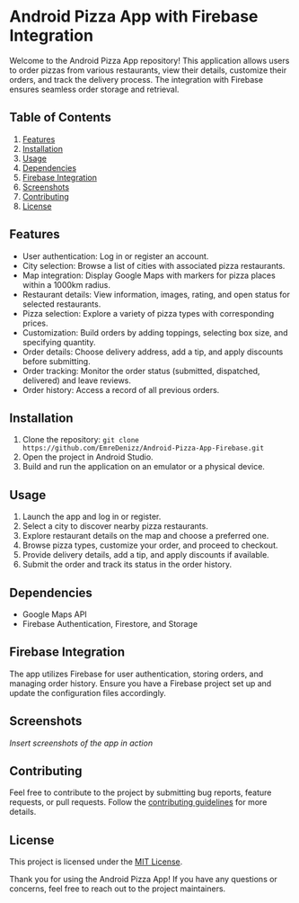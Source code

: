 # Android Pizza App with Firebase Integration

Welcome to the Android Pizza App repository! This application allows users to order pizzas from various restaurants, view their details, customize their orders, and track the delivery process. The integration with Firebase ensures seamless order storage and retrieval.

## Table of Contents
1. [Features](#features)
2. [Installation](#installation)
3. [Usage](#usage)
4. [Dependencies](#dependencies)
5. [Firebase Integration](#firebase-integration)
6. [Screenshots](#screenshots)
7. [Contributing](#contributing)
8. [License](#license)

## Features<a name="features"></a>

- User authentication: Log in or register an account.
- City selection: Browse a list of cities with associated pizza restaurants.
- Map integration: Display Google Maps with markers for pizza places within a 1000km radius.
- Restaurant details: View information, images, rating, and open status for selected restaurants.
- Pizza selection: Explore a variety of pizza types with corresponding prices.
- Customization: Build orders by adding toppings, selecting box size, and specifying quantity.
- Order details: Choose delivery address, add a tip, and apply discounts before submitting.
- Order tracking: Monitor the order status (submitted, dispatched, delivered) and leave reviews.
- Order history: Access a record of all previous orders.

## Installation<a name="installation"></a>

1. Clone the repository: `git clone https://github.com/EmreDenizz/Android-Pizza-App-Firebase.git`
2. Open the project in Android Studio.
3. Build and run the application on an emulator or a physical device.

## Usage<a name="usage"></a>

1. Launch the app and log in or register.
2. Select a city to discover nearby pizza restaurants.
3. Explore restaurant details on the map and choose a preferred one.
4. Browse pizza types, customize your order, and proceed to checkout.
5. Provide delivery details, add a tip, and apply discounts if available.
6. Submit the order and track its status in the order history.

## Dependencies<a name="dependencies"></a>

- Google Maps API
- Firebase Authentication, Firestore, and Storage

## Firebase Integration<a name="firebase-integration"></a>

The app utilizes Firebase for user authentication, storing orders, and managing order history. Ensure you have a Firebase project set up and update the configuration files accordingly.

## Screenshots<a name="screenshots"></a>

_Insert screenshots of the app in action_

## Contributing<a name="contributing"></a>

Feel free to contribute to the project by submitting bug reports, feature requests, or pull requests. Follow the [contributing guidelines](CONTRIBUTING.md) for more details.

## License<a name="license"></a>

This project is licensed under the [MIT License](LICENSE).

Thank you for using the Android Pizza App! If you have any questions or concerns, feel free to reach out to the project maintainers.